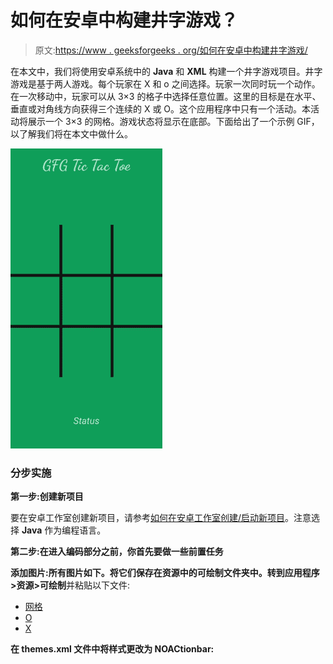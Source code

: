 # 如何在安卓中构建井字游戏？

> 原文:[https://www . geeksforgeeks . org/如何在安卓中构建井字游戏/](https://www.geeksforgeeks.org/how-to-build-a-tic-tac-toe-game-in-android/)

在本文中，我们将使用安卓系统中的 **Java** 和 **XML** 构建一个井字游戏项目。井字游戏是基于两人游戏。每个玩家在 X 和 o 之间选择。玩家一次同时玩一个动作。在一次移动中，玩家可以从 3×3 的格子中选择任意位置。这里的目标是在水平、垂直或对角线方向获得三个连续的 X 或 O。这个应用程序中只有一个活动。本活动将展示一个 3×3 的网格。游戏状态将显示在底部。下面给出了一个示例 GIF，以了解我们将在本文中做什么。

![Build a Tic Tac Toe Game in Android Sample GIF](img/1324c8b97801cc73b1af7f269a442e61.png)

### **分步实施**

**第一步:创建新项目**

要在安卓工作室创建新项目，请参考[如何在安卓工作室创建/启动新项目](https://www.geeksforgeeks.org/android-how-to-create-start-a-new-project-in-android-studio/)。注意选择 **Java** 作为编程语言。

**第二步:在进入编码部分之前，你首先要做一些前置任务**

**添加图片:**所有图片如下。将它们保存在资源中的可绘制文件夹中。转到**应用程序>资源>可绘制**并粘贴以下文件:

*   [网格](https://media.geeksforgeeks.org/wp-content/uploads/20201230114433/grid-300x300.png)
*   [O](https://media.geeksforgeeks.org/wp-content/uploads/20201230114434/o-300x300.png)
*   [X](https://media.geeksforgeeks.org/wp-content/uploads/20201230114437/x.png)

**在 themes.xml 文件中将样式更改为 NOACtionbar:**